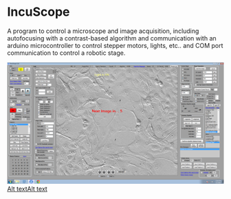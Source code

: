 IncuScope
=================

A program to control a microscope and image acquisition, including autofocusing with a contrast-based algorithm and communication with an arduino microcontroller to control stepper motors, lights, etc.. and COM port communication to control a robotic stage. 

![Alt text](/IncuScopePicture.png?raw=true "Optional Title")
[Alt text](/IncuScopePicture.png?raw=true "Optional Title")[Alt text](/IncuScopePicture.png?raw=true "Optional Title")

